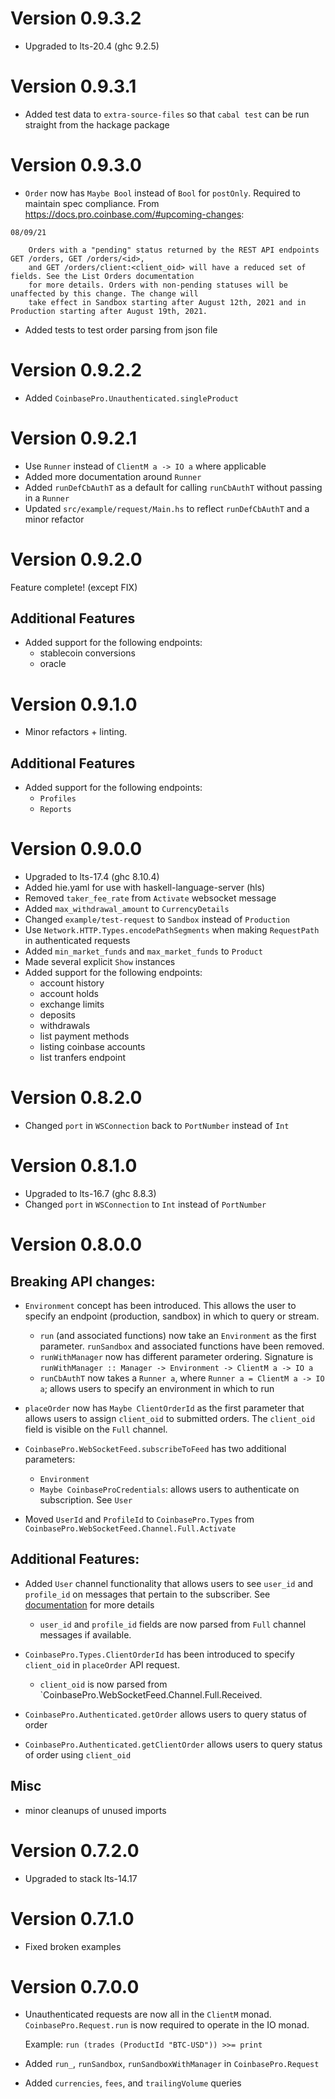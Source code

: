 # Version 0.9.3.2

- Upgraded to lts-20.4 (ghc 9.2.5)

# Version 0.9.3.1

- Added test data to `extra-source-files` so that `cabal test` can be run straight from the hackage
  package

# Version 0.9.3.0

- `Order` now has `Maybe Bool` instead of `Bool` for `postOnly`. Required to maintain spec compliance.
  From https://docs.pro.coinbase.com/#upcoming-changes:

```
08/09/21

    Orders with a "pending" status returned by the REST API endpoints GET /orders, GET /orders/<id>,
	and GET /orders/client:<client_oid> will have a reduced set of fields. See the List Orders documentation
	for more details. Orders with non-pending statuses will be unaffected by this change. The change will
	take effect in Sandbox starting after August 12th, 2021 and in Production starting after August 19th, 2021.
```

- Added tests to test order parsing from json file

# Version 0.9.2.2

- Added `CoinbasePro.Unauthenticated.singleProduct`

# Version 0.9.2.1

- Use `Runner` instead of `ClientM a -> IO a` where applicable
- Added more documentation around `Runner`
- Added `runDefCbAuthT` as a default for calling `runCbAuthT` without passing in a `Runner`
- Updated `src/example/request/Main.hs` to reflect `runDefCbAuthT` and a minor refactor

# Version 0.9.2.0

Feature complete! (except FIX)

## Additional Features

- Added support for the following endpoints:
  - stablecoin conversions
  - oracle

# Version 0.9.1.0

- Minor refactors + linting.

## Additional Features

- Added support for the following endpoints:
  - `Profiles`
  - `Reports`

# Version 0.9.0.0

- Upgraded to lts-17.4 (ghc 8.10.4)
- Added hie.yaml for use with haskell-language-server (hls)
- Removed `taker_fee_rate` from `Activate` websocket message
- Added `max_withdrawal_amount` to `CurrencyDetails`
- Changed `example/test-request` to `Sandbox` instead of `Production`
- Use `Network.HTTP.Types.encodePathSegments` when making `RequestPath` in authenticated requests
- Added `min_market_funds` and `max_market_funds` to `Product`
- Made several explicit `Show` instances
- Added support for the following endpoints:
  - account history
  - account holds
  - exchange limits
  - deposits
  - withdrawals
  - list payment methods
  - listing coinbase accounts
  - list tranfers endpoint

# Version 0.8.2.0

- Changed `port` in `WSConnection` back to `PortNumber` instead of `Int`

# Version 0.8.1.0

- Upgraded to lts-16.7 (ghc 8.8.3)
- Changed `port` in `WSConnection` to `Int` instead of `PortNumber`

# Version 0.8.0.0

## Breaking API changes:

- `Environment` concept has been introduced. This allows the user to specify an endpoint (production, sandbox)
  in which to query or stream.

    - `run` (and associated functions) now take an `Environment` as the first parameter. `runSandbox` and associated
      functions have been removed.
    - `runWithManager` now has different parameter ordering. Signature is `runWithManager :: Manager -> Environment -> ClientM a -> IO a`
    - `runCbAuthT` now takes a `Runner a`, where `Runner a = ClientM a -> IO a`; allows users to specify an environment in which to run

- `placeOrder` now has `Maybe ClientOrderId` as the first parameter that allows users to assign `client_oid` to
  submitted orders. The `client_oid` field is visible on the `Full` channel.

- `CoinbasePro.WebSocketFeed.subscribeToFeed` has two additional parameters:

    - `Environment`
    - `Maybe CoinbaseProCredentials`: allows users to authenticate on subscription. See `User`

- Moved `UserId` and `ProfileId` to `CoinbasePro.Types` from `CoinbasePro.WebSocketFeed.Channel.Full.Activate`

## Additional Features:

- Added `User` channel functionality that allows users to see `user_id` and `profile_id` on messages that pertain to the subscriber.
  See [documentation](https://docs.pro.coinbase.com/#the-user-channel) for more details

    - `user_id` and `profile_id` fields are now parsed from `Full` channel messages if available.

- `CoinbasePro.Types.ClientOrderId` has been introduced to specify `client_oid` in `placeOrder` API request.
  - `client_oid` is now parsed from `CoinbasePro.WebSocketFeed.Channel.Full.Received.

- `CoinbasePro.Authenticated.getOrder` allows users to query status of order

- `CoinbasePro.Authenticated.getClientOrder` allows users to query status of order using `client_oid`


## Misc

- minor cleanups of unused imports

# Version 0.7.2.0
 - Upgraded to stack lts-14.17

# Version 0.7.1.0
 - Fixed broken examples

# Version 0.7.0.0
 - Unauthenticated requests are now all in the `ClientM` monad. `CoinbasePro.Request.run` is now required
   to operate in the IO monad.

   Example: `run (trades (ProductId "BTC-USD")) >>= print`

- Added `run_`, `runSandbox`, `runSandboxWithManager` in `CoinbasePro.Request`
- Added `currencies`, `fees`, and `trailingVolume` queries
